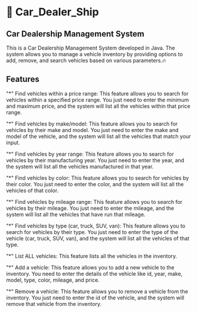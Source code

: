 # 🚀 Car_Dealer_Ship

## Car Dealership Management System

This is a Car Dealership Management System developed in Java. The system allows you to manage a vehicle inventory by providing options to add, remove, and search vehicles based on various parameters.🔥

## Features

"\*" Find vehicles within a price range: This feature allows you to search for vehicles within a specified price range. You just need to enter the minimum and maximum price, and the system will list all the vehicles within that price range.

"\*" Find vehicles by make/model: This feature allows you to search for vehicles by their make and model. You just need to enter the make and model of the vehicle, and the system will list all the vehicles that match your input.

"\*" Find vehicles by year range: This feature allows you to search for vehicles by their manufacturing year. You just need to enter the year, and the system will list all the vehicles manufactured in that year.

"\*" Find vehicles by color: This feature allows you to search for vehicles by their color. You just need to enter the color, and the system will list all the vehicles of that color.

"\*" Find vehicles by mileage range: This feature allows you to search for vehicles by their mileage. You just need to enter the mileage, and the system will list all the vehicles that have run that mileage.

"\*" Find vehicles by type (car, truck, SUV, van): This feature allows you to search for vehicles by their type. You just need to enter the type of the vehicle (car, truck, SUV, van), and the system will list all the vehicles of that type.

"\*" List ALL vehicles: This feature lists all the vehicles in the inventory.

"\*" Add a vehicle: This feature allows you to add a new vehicle to the inventory. You need to enter the details of the vehicle like id, year, make, model, type, color, mileage, and price.

"\*" Remove a vehicle: This feature allows you to remove a vehicle from the inventory. You just need to enter the id of the vehicle, and the system will remove that vehicle from the inventory.
